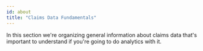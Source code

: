 ```yaml
---
id: about
title: "Claims Data Fundamentals"
---
```


In this section we're organizing general information about claims data that's important to understand if you're going to do analytics with it.